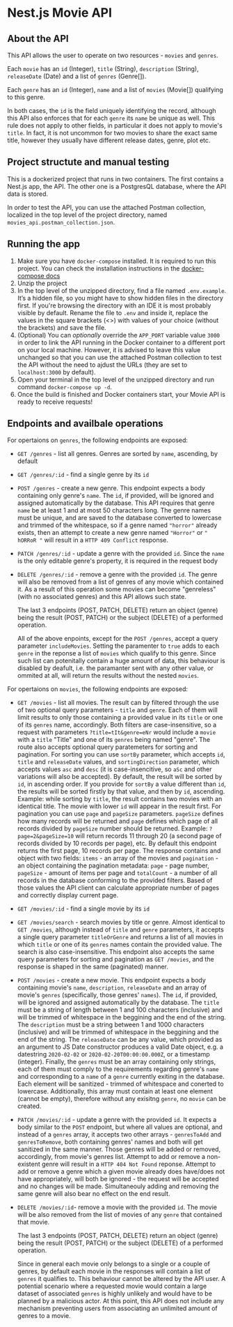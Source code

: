# Nest.js Movie API

## About the API

This API allows the user to operate on two resources - `movies` and `genres`.

Each `movie` has an `id` (Integer), `title` (String), `description` (String), `releaseDate` (Date) and a list of `genres` (Genre[]).

Each `genre` has an `id` (Integer), `name` and a list of `movies` (Movie[]) qualifying to this genre.

In both cases, the `id` is the field uniquely identifying the record, although this API also enforces that for each `genre` its `name` be unique as well.
This rule does not apply to other fields, in particular it does not apply to movie's `title`. In fact, it is not uncommon for two movies to share the exact same title, however they usually have different release dates, genre, plot etc.

## Project structute and manual testing

This is a dockerized project that runs in two containers. The first contains a Nest.js app, the API. The other one is a PostgresQL database, where the API data is stored.

In order to test the API, you can use the attached Postman collection, localized in the top level of the project directory, named `movies_api.postman_collection.json`.

## Running the app

1. Make sure you have `docker-compose` installed. It is required to run this project. You can check the installation instructions in the [docker-compose docs](https://docs.docker.com/compose/install/)
2. Unzip the project
3. In the top level of the unzipped directory, find a file named `.env.example`. It’s a hidden file, so you might have to show hidden files in the directory first. If you're browsing the directory with an IDE it is most probably visible by default. Rename the file to `.env` and inside it, replace the values in the square brackets (<>) with values of your choice (without the brackets) and save the file.
4. (Optional) You can _optionally_ override the `APP_PORT` variable value `3000` in order to link the API running in the Docker container to a different port on your local machine. However, it is advised to leave this value unchanged so that you can use the attached Postman collection to test the API without the need to ajdust the URLs (they are set to `localhost:3000` by default).
5. Open your terminal in the top level of the unzipped directory and run command `docker-compose up -d`.
6. Once the build is finished and Docker containers start, your Movie API is ready to receive requests!

## Endpoints and availbale operations

For opertaions on `genres`, the following endpoints are exposed:

- `GET /genres` - list all genres. Genres are sorted by `name`, ascending, by default
- `GET /genres/:id` - find a single genre by its `id`
- `POST /genres` - create a new genre. This endpoint expects a body containing only genre's `name`. The `id`, if provided, will be ignored and assigned automatically by the database. This API requires that genre `name` be at least 1 and at most 50 characters long. The genre names must be unique, and are saved to the database converted to lowercase and trimmed of the whitespace, so if a genre named `"horror"` already exists, then an attempt to create a new genre named `"Horror"` or `" hORRoR "` will result in a `HTTP 409 Conflict` response.
- `PATCH /genres/:id` - update a genre with the provided `id`. Since the `name` is the only editable genre's property, it is required in the request body
- `DELETE /genres/:id` - remove a genre with the provided `id`. The genre will also be removed from a list of genres of any movie which contained it. As a result of this operation some movies can become "genreless" (with no associated genres) and this API allows such state.

  The last 3 endpoints (POST, PATCH, DELETE) return an object (genre) being the result (POST, PATCH) or the subject (DELETE) of a performed operation.

  All of the above enpoints, except for the `POST /genres`, accept a query parameter `includeMovies`. Setting the paramenter to `true` adds to each `genre` in the reponse a list of `movies` which qualify to this genre. Since such list can potenitally contain a huge amount of data, this behaviour is disabled by deafult, i.e. the paramanter sent with any other value, or ommited at all, will return the results without the nested `movies`.

For opertaions on `movies`, the following endpoints are exposed:

- `GET /movies` - list all movies. The result can by filtered through the use of two optional query parameters - `title` and `genre`. Each of them will limit results to only those containing a provided value in its `title` or one of its `genres` name, accordingly. Both filters are case-insensitive, so a request with parameters `?title=tIt&genre=eNr` would include a `movie` with a `title` "Title" and one of its `genres` being named "genre". The route also accepts optional query paratemeters for sorting and pagination. For sorting you can use `sortBy` parameter, which accepts `id`, `title` and `releaseDate` values, and `sortingDirection` parameter, which accepts values `asc` and `desc` (it is case-insencitive, so `aSc` and other variations will also be accepted). By default, the result will be sorted by `id`, in ascending order. If you provide for `sortBy` a value different than `id`, the results will be sorted firstly by that value, and then by `id`, ascending. Example: while sorting by `title`, the result contains two movies with an identical title. The movie with lower `id` will appear in the result first. For pagination you can use `page` and `pageSize` parameters. `pageSize` defines how many records will be returned and `page` defines which page of all records divided by `pageSize` number should be returned. Example: `?page=2&pageSize=10` will return records 11 through 20 (a second page of records divided by 10 records per page), etc. By default this endpoint returns the first page, 10 records per page. The response contains and object with two fields: `items` - an array of the movies and `pagination` - an object containing the pagination metadata: `page` - page number, `pageSize` - amount of items per page and `totalCount` - a number of all records in the database conforming to the provided filters. Based of those values the API client can calculate appropriate number of pages and correctly display current page.
- `GET /movies/:id` - find a single movie by its `id`
- `GET /movies/search` - search movies by title or genre. Almost identical to `GET /movies`, although instead of `title` and `genre` parameters, it accepts a single query parameter `titleOrGenre` and returns a list of all movies in which `title` or one of its `genres` names contain the provided value. The search is also case-insensitive. This endpoint also accepts the same query parameters for sorting and pagination as `GET /movies`, and the response is shaped in the same (paginated) manner.
- `POST /movies` - create a new movie. This endpoint expects a body containing movie's `name`, `description`, `releaseDate` and an array of movie's `genres` (specifically, those genres' `names`). The `id`, if provided, will be ignored and assigned automatically by the database. The `title` must be a string of length between 1 and 100 characters (inclusive) and will be trimmed of whitespace in the beggining and the end of the string. The `description` must be a string between 1 and 1000 characters (inclusive) and will be trimmed of whitespace in the beggining and the end of the string. The `releaseDate` can be any value, which provided as an argument to JS Date constructor produces a valid Date object, e.g. a datestring `2020-02-02` or `2020-02-20T00:00:00.000Z`, or a timestamp (integer). Finally, the `genres` must be an array containing only strings, each of them must comply to the requirements regarding genre's `name` and corresponding to a `name` of a `genre` currently exiting in the database. Each element will be sanitized - trimmed of whitespace and conerted to lowercase. Additionally, this array must contain at least one element (cannot be empty), therefore without any exisitng `genre`, no `movie` can be created.
- `PATCH /movies/:id` - update a genre with the provided `id`. It expects a body similar to the `POST` endpoint, but where all values are optional, and instead of a `genres` array, it accepts two other arrays - `genresToAdd` and `genresToRemove`, both containing genres' names and both will get sanitized in the same manner. Those genres will be added or removed, accordingly, from movie's genres list. Attempt to add or remove a non-existent genre will result in a `HTTP 404 Not Found` reponse. Attempt to add or remove a genre which a given movie already does have/does not have appropriately, will both be ignored - the request will be accepted and no changes will be made. Simultaneouly adding and removing the same genre will also bear no effect on the end result.
- `DELETE /movies/:id`- remove a movie with the provided `id`. The movie will be also removed from the list of movies of any `genre` that contained that movie.

  The last 3 endpoints (POST, PATCH, DELETE) return an object (genre) being the result (POST, PATCH) or the subject (DELETE) of a performed operation.

  Since in general each movie only belongs to a single or a couple of genres, by default each movie in the responses will contain a list of `genres` it qualifies to. This behaviour cannot be altered by the API user. A potential scenario where a requested movie would contain a large dataset of associated `genres` is highly unlikely and would have to be planned by a malicious actor. At this point, this API does not include any mechanism preventing users from associating an unlimited amount of genres to a movie.
